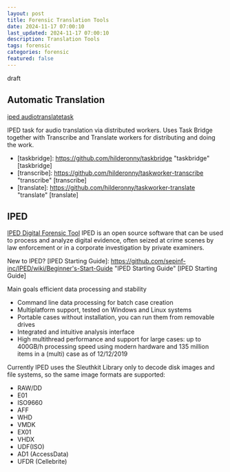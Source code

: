 ```yaml
---
layout: post
title: Forensic Translation Tools 
date: 2024-11-17 07:00:10
last_updated: 2024-11-17 07:00:10
description: Translation Tools
tags: forensic
categories: forensic
featured: false
---
```

draft

## Automatic Translation

[iped audiotranslatetask]: https://github.com/hilderonny/iped-audiotranslatetask "iped audiotranslatetask"
[iped audiotranslatetask]

IPED task for audio translation via distributed workers. 
Uses Task Bridge together with Transcribe and Translate workers for distributing and doing the work.
* [taskbridge]: https://github.com/hilderonny/taskbridge "taskbridge" [taskbridge]
* [transcribe]: https://github.com/hilderonny/taskworker-transcribe "transcribe" [transcribe]
* [translate]: https://github.com/hilderonny/taskworker-translate "translate" [translate]


## IPED
[IPED Digital Forensic Tool]: https://github.com/sepinf-inc/IPED "IPED Digital Forensic Tool"
[IPED Digital Forensic Tool]
IPED is an open source software that can be used to process and analyze digital evidence, 
often seized at crime scenes by law enforcement or in a corporate investigation by private examiners.

New to IPED?
[IPED Starting Guide]: https://github.com/sepinf-inc/IPED/wiki/Beginner's-Start-Guide "IPED Starting Guide"
[IPED Starting Guide]

Main goals efficient data processing and stability
* Command line data processing for batch case creation 
* Multiplatform support, tested on Windows and Linux systems 
* Portable cases without installation, you can run them from removable drives 
* Integrated and intuitive analysis interface 
* High multithread performance and support for large cases: up to 400GB/h processing speed using modern hardware and 135 million items in a (multi) case as of 12/12/2019

Currently IPED uses the Sleuthkit Library only to decode disk images and file systems, 
so the same image formats are supported: 
* RAW/DD
* E01
* ISO9660
* AFF
* WHD
* VMDK
* EX01
* VHDX
* UDF(ISO)
* AD1 (AccessData) 
* UFDR (Cellebrite)

